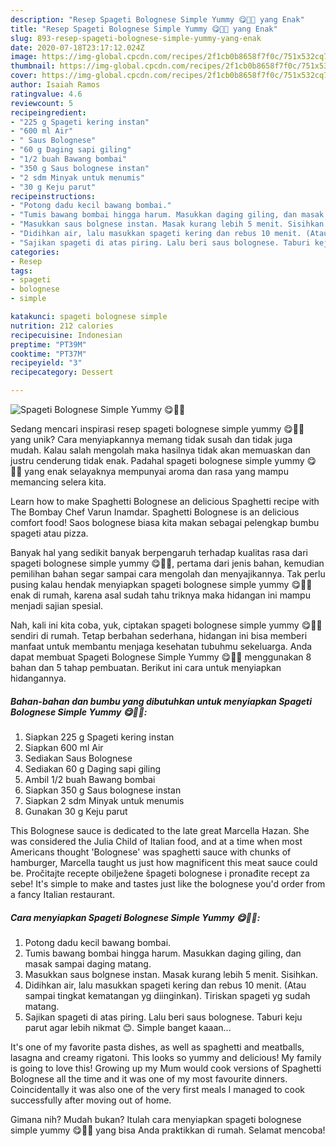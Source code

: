 ```yaml
---
description: "Resep Spageti Bolognese Simple Yummy 😋👍🏻 yang Enak"
title: "Resep Spageti Bolognese Simple Yummy 😋👍🏻 yang Enak"
slug: 893-resep-spageti-bolognese-simple-yummy-yang-enak
date: 2020-07-18T23:17:12.024Z
image: https://img-global.cpcdn.com/recipes/2f1cb0b8658f7f0c/751x532cq70/spageti-bolognese-simple-yummy-😋👍🏻-foto-resep-utama.jpg
thumbnail: https://img-global.cpcdn.com/recipes/2f1cb0b8658f7f0c/751x532cq70/spageti-bolognese-simple-yummy-😋👍🏻-foto-resep-utama.jpg
cover: https://img-global.cpcdn.com/recipes/2f1cb0b8658f7f0c/751x532cq70/spageti-bolognese-simple-yummy-😋👍🏻-foto-resep-utama.jpg
author: Isaiah Ramos
ratingvalue: 4.6
reviewcount: 5
recipeingredient:
- "225 g Spageti kering instan"
- "600 ml Air"
- " Saus Bolognese"
- "60 g Daging sapi giling"
- "1/2 buah Bawang bombai"
- "350 g Saus bolognese instan"
- "2 sdm Minyak untuk menumis"
- "30 g Keju parut"
recipeinstructions:
- "Potong dadu kecil bawang bombai."
- "Tumis bawang bombai hingga harum. Masukkan daging giling, dan masak sampai daging matang."
- "Masukkan saus bolgnese instan. Masak kurang lebih 5 menit. Sisihkan."
- "Didihkan air, lalu masukkan spageti kering dan rebus 10 menit. (Atau sampai tingkat kematangan yg diinginkan). Tiriskan spageti yg sudah matang."
- "Sajikan spageti di atas piring. Lalu beri saus bolognese. Taburi keju parut agar lebih nikmat 😊. Simple banget kaaan..."
categories:
- Resep
tags:
- spageti
- bolognese
- simple

katakunci: spageti bolognese simple 
nutrition: 212 calories
recipecuisine: Indonesian
preptime: "PT39M"
cooktime: "PT37M"
recipeyield: "3"
recipecategory: Dessert

---
```



![Spageti Bolognese Simple Yummy 😋👍🏻](https://img-global.cpcdn.com/recipes/2f1cb0b8658f7f0c/751x532cq70/spageti-bolognese-simple-yummy-😋👍🏻-foto-resep-utama.jpg)

Sedang mencari inspirasi resep spageti bolognese simple yummy 😋👍🏻 yang unik? Cara menyiapkannya memang tidak susah dan tidak juga mudah. Kalau salah mengolah maka hasilnya tidak akan memuaskan dan justru cenderung tidak enak. Padahal spageti bolognese simple yummy 😋👍🏻 yang enak selayaknya mempunyai aroma dan rasa yang mampu memancing selera kita.

Learn how to make Spaghetti Bolognese an delicious Spaghetti recipe with The Bombay Chef Varun Inamdar. Spaghetti Bolognese is an delicious comfort food! Saos bolognese biasa kita makan sebagai pelengkap bumbu spageti atau pizza.

Banyak hal yang sedikit banyak berpengaruh terhadap kualitas rasa dari spageti bolognese simple yummy 😋👍🏻, pertama dari jenis bahan, kemudian pemilihan bahan segar sampai cara mengolah dan menyajikannya. Tak perlu pusing kalau hendak menyiapkan spageti bolognese simple yummy 😋👍🏻 enak di rumah, karena asal sudah tahu triknya maka hidangan ini mampu menjadi sajian spesial.


Nah, kali ini kita coba, yuk, ciptakan spageti bolognese simple yummy 😋👍🏻 sendiri di rumah. Tetap berbahan sederhana, hidangan ini bisa memberi manfaat untuk membantu menjaga kesehatan tubuhmu sekeluarga. Anda dapat membuat Spageti Bolognese Simple Yummy 😋👍🏻 menggunakan 8 bahan dan 5 tahap pembuatan. Berikut ini cara untuk menyiapkan hidangannya.

<!--inarticleads1-->

##### Bahan-bahan dan bumbu yang dibutuhkan untuk menyiapkan Spageti Bolognese Simple Yummy 😋👍🏻:

1. Siapkan 225 g Spageti kering instan
1. Siapkan 600 ml Air
1. Sediakan  Saus Bolognese
1. Sediakan 60 g Daging sapi giling
1. Ambil 1/2 buah Bawang bombai
1. Siapkan 350 g Saus bolognese instan
1. Siapkan 2 sdm Minyak untuk menumis
1. Gunakan 30 g Keju parut


This Bolognese sauce is dedicated to the late great Marcella Hazan. She was considered the Julia Child of Italian food, and at a time when most Americans thought &#39;Bolognese&#39; was spaghetti sauce with chunks of hamburger, Marcella taught us just how magnificent this meat sauce could be. Pročitajte recepte obilježene špageti bolognese i pronađite recept za sebe! It&#39;s simple to make and tastes just like the bolognese you&#39;d order from a fancy Italian restaurant. 

<!--inarticleads2-->

##### Cara menyiapkan Spageti Bolognese Simple Yummy 😋👍🏻:

1. Potong dadu kecil bawang bombai.
1. Tumis bawang bombai hingga harum. Masukkan daging giling, dan masak sampai daging matang.
1. Masukkan saus bolgnese instan. Masak kurang lebih 5 menit. Sisihkan.
1. Didihkan air, lalu masukkan spageti kering dan rebus 10 menit. (Atau sampai tingkat kematangan yg diinginkan). Tiriskan spageti yg sudah matang.
1. Sajikan spageti di atas piring. Lalu beri saus bolognese. Taburi keju parut agar lebih nikmat 😊. Simple banget kaaan...


It&#39;s one of my favorite pasta dishes, as well as spaghetti and meatballs, lasagna and creamy rigatoni. This looks so yummy and delicious! My family is going to love this! Growing up my Mum would cook versions of Spaghetti Bolognese all the time and it was one of my most favourite dinners. Coincidentally it was also one of the very first meals I managed to cook successfully after moving out of home. 

Gimana nih? Mudah bukan? Itulah cara menyiapkan spageti bolognese simple yummy 😋👍🏻 yang bisa Anda praktikkan di rumah. Selamat mencoba!
